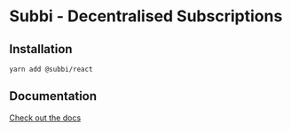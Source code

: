 # Subbi - Decentralised Subscriptions

## Installation

`yarn add @subbi/react`

## Documentation

[Check out the docs](https://docs.subbi.fi)
